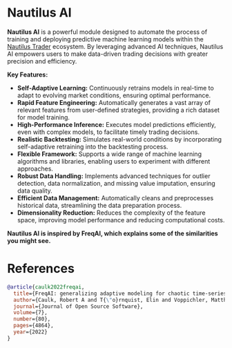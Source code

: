 # Nautilus AI

**Nautilus AI** is a powerful module designed to automate the process of training and deploying predictive machine learning models within the [Nautilus Trader](https://github.com/nautechsystems/nautilus_trader/) ecosystem. By leveraging advanced AI techniques, Nautilus AI empowers users to make data-driven trading decisions with greater precision and efficiency.

**Key Features:**

- **Self-Adaptive Learning:** Continuously retrains models in real-time to adapt to evolving market conditions, ensuring optimal performance.
- **Rapid Feature Engineering:** Automatically generates a vast array of relevant features from user-defined strategies, providing a rich dataset for model training.
- **High-Performance Inference:** Executes model predictions efficiently, even with complex models, to facilitate timely trading decisions.
- **Realistic Backtesting:** Simulates real-world conditions by incorporating self-adaptive retraining into the backtesting process.
- **Flexible Framework:** Supports a wide range of machine learning algorithms and libraries, enabling users to experiment with different approaches.
- **Robust Data Handling:** Implements advanced techniques for outlier detection, data normalization, and missing value imputation, ensuring data quality.
- **Efficient Data Management:** Automatically cleans and preprocesses historical data, streamlining the data preparation process.
- **Dimensionality Reduction:** Reduces the complexity of the feature space, improving model performance and reducing computational costs.

**Nautilus AI is inspired by FreqAI, which explains some of the similarities you might see.**

# References

```bibtex
@article{caulk2022freqai,
  title={FreqAI: generalizing adaptive modeling for chaotic time-series market forecasts},
  author={Caulk, Robert A and T{\"o}rnquist, Elin and Voppichler, Matthias and Lawless, Andrew R and McMullan, Ryan and Santos, Wagner Costa and Pogue, Timothy C and van der Vlugt, Johan and Gehring, Stefan P and Schmidt, Pascal},
  journal={Journal of Open Source Software},
  volume={7},
  number={80},
  pages={4864},
  year={2022}
}
```
